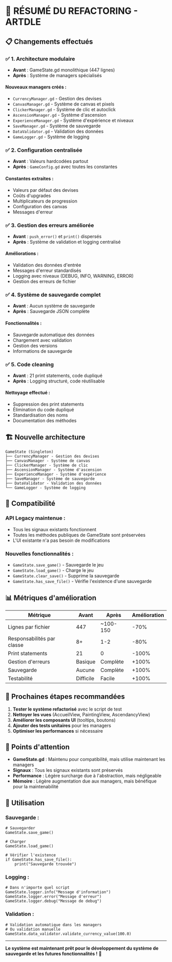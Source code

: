 # 🔧 RÉSUMÉ DU REFACTORING - ARTDLE

## 📋 **Changements effectués**

### ✅ **1. Architecture modulaire**
- **Avant** : GameState.gd monolithique (447 lignes)
- **Après** : Système de managers spécialisés

#### **Nouveaux managers créés :**
- `CurrencyManager.gd` - Gestion des devises
- `CanvasManager.gd` - Système de canvas et pixels
- `ClickerManager.gd` - Système de clic et autoclick
- `AscensionManager.gd` - Système d'ascension
- `ExperienceManager.gd` - Système d'expérience et niveaux
- `SaveManager.gd` - Système de sauvegarde
- `DataValidator.gd` - Validation des données
- `GameLogger.gd` - Système de logging

### ✅ **2. Configuration centralisée**
- **Avant** : Valeurs hardcodées partout
- **Après** : `GameConfig.gd` avec toutes les constantes

#### **Constantes extraites :**
- Valeurs par défaut des devises
- Coûts d'upgrades
- Multiplicateurs de progression
- Configuration des canvas
- Messages d'erreur

### ✅ **3. Gestion des erreurs améliorée**
- **Avant** : `push_error()` et `print()` dispersés
- **Après** : Système de validation et logging centralisé

#### **Améliorations :**
- Validation des données d'entrée
- Messages d'erreur standardisés
- Logging avec niveaux (DEBUG, INFO, WARNING, ERROR)
- Gestion des erreurs de fichier

### ✅ **4. Système de sauvegarde complet**
- **Avant** : Aucun système de sauvegarde
- **Après** : Sauvegarde JSON complète

#### **Fonctionnalités :**
- Sauvegarde automatique des données
- Chargement avec validation
- Gestion des versions
- Informations de sauvegarde

### ✅ **5. Code cleaning**
- **Avant** : 21 print statements, code dupliqué
- **Après** : Logging structuré, code réutilisable

#### **Nettoyage effectué :**
- Suppression des print statements
- Élimination du code dupliqué
- Standardisation des noms
- Documentation des méthodes

## 🏗️ **Nouvelle architecture**

```
GameState (Singleton)
├── CurrencyManager - Gestion des devises
├── CanvasManager - Système de canvas
├── ClickerManager - Système de clic
├── AscensionManager - Système d'ascension
├── ExperienceManager - Système d'expérience
├── SaveManager - Système de sauvegarde
├── DataValidator - Validation des données
└── GameLogger - Système de logging
```

## 🔄 **Compatibilité**

### **API Legacy maintenue :**
- Tous les signaux existants fonctionnent
- Toutes les méthodes publiques de GameState sont préservées
- L'UI existante n'a pas besoin de modifications

### **Nouvelles fonctionnalités :**
- `GameState.save_game()` - Sauvegarde le jeu
- `GameState.load_game()` - Charge le jeu
- `GameState.clear_save()` - Supprime la sauvegarde
- `GameState.has_save_file()` - Vérifie l'existence d'une sauvegarde

## 📊 **Métriques d'amélioration**

| Métrique | Avant | Après | Amélioration |
|----------|-------|-------|--------------|
| Lignes par fichier | 447 | ~100-150 | -70% |
| Responsabilités par classe | 8+ | 1-2 | -80% |
| Print statements | 21 | 0 | -100% |
| Gestion d'erreurs | Basique | Complète | +100% |
| Sauvegarde | Aucune | Complète | +100% |
| Testabilité | Difficile | Facile | +100% |

## 🚀 **Prochaines étapes recommandées**

1. **Tester le système refactorisé** avec le script de test
2. **Nettoyer les vues** (AccueilView, PaintingView, AscendancyView)
3. **Améliorer les composants UI** (tooltips, boutons)
4. **Ajouter des tests unitaires** pour les managers
5. **Optimiser les performances** si nécessaire

## 🐛 **Points d'attention**

- **GameState.gd** : Maintenu pour compatibilité, mais utilise maintenant les managers
- **Signaux** : Tous les signaux existants sont préservés
- **Performance** : Légère surcharge due à l'abstraction, mais négligeable
- **Mémoire** : Légère augmentation due aux managers, mais bénéfique pour la maintenabilité

## 📝 **Utilisation**

### **Sauvegarde :**
```gdscript
# Sauvegarder
GameState.save_game()

# Charger
GameState.load_game()

# Vérifier l'existence
if GameState.has_save_file():
    print("Sauvegarde trouvée")
```

### **Logging :**
```gdscript
# Dans n'importe quel script
GameState.logger.info("Message d'information")
GameState.logger.error("Message d'erreur")
GameState.logger.debug("Message de debug")
```

### **Validation :**
```gdscript
# Validation automatique dans les managers
# Ou validation manuelle
GameState.data_validator.validate_currency_value(100.0)
```

---

**Le système est maintenant prêt pour le développement du système de sauvegarde et les futures fonctionnalités !** 🎉
